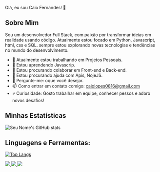 Olá, eu sou Caio Fernandes! 👋

## Sobre Mim
Sou um desenvolvedor Full Stack, com paixão por transformar ideias em realidade usando código. Atualmente estou focado em Python, Javascript, html, css e SQL. sempre estou explorando novas tecnologias e tendências no mundo do desenvolvimento.

- 🔭 Atualmente estou trabalhando em Projetos Pessoais.
- 🌱 Estou aprendendo Javascrip.
- 👯 Estou procurando colaborar em Front-end e Back-end.
- 🤔 Estou procurando ajuda com Apis, NojeJS.
- 💬 Pergunte-me: oque você desejar.
- 📫 Como entrar em contato comigo: caiolopes0816@gmail.com
- ⚡ Curiosidade: Gosto trabalhar em equipe, conhecer pessos e adoro novos desafios!

  



## Minhas Estatísticas

![Seu Nome's GitHub stats](https://github-readme-stats.vercel.app/api?username=caiolf9616&show_icons=true)

## Linguagens e Ferramentas:
[![Top Langs](https://github-readme-stats.vercel.app/api/top-langs/?username=caiolf9616&layout=compact)](https://github.com/anuraghazra/github-readme-stats) 


<a href="https://www.linkedin.com/in/caio-lopes-794662293/">
<img src="https://img.shields.io/badge/LinkedIn-0077B5?style=for-the-badge&logo=linkedin&logoColor=white"/>
</a>


<a href="Caiolopes0816@gmail.com">
<img src="https://img.shields.io/badge/Gmail-D14836?style=for-the-badge&logo=gmail&logoColor=white"/>
</a> 

<a href="link do instagram">
<img src="https://img.shields.io/badge/Instagram-E4405F?style=for-the-badge&logo=instagram&logoColor=white"/>
</a>



